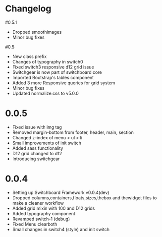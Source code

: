 # Changelog

#0.5.1
* Dropped smoothimages
* Minor bug fixes

#0.5
* New class prefix
* Changes of typography in switch0
* Fixed switch3 responsive d12 grid issue
* Switchgear is now part of switchboard core
* Imported Bootstrap's tables component
* Added 3 more Responsive queries for grid system
* Minor bug fixes
* Updated normalize.css to v5.0.0

# 0.0.5
* Fixed issue with img tag
* Removed margin-bottom from footer, header, main, section
* Changed z-index of menu > ul > li
* Small improvements of init switch
* Added sass functionality
* D12 grid changed to d12
* Introducing switchgear

# 0.0.4
* Setting up Switchboard Framework v0.0.4(dev)
* Dropped columns,containers,floats,sizes,thebox and thewidget files to make a cleaner workflow
* Added grid mixin with 100 and D12 grids
* Added typography component
* Revamped switch-1 (debug)
* Fixed Menu clearboth
* Small changes in switch4 (style) and init switch

